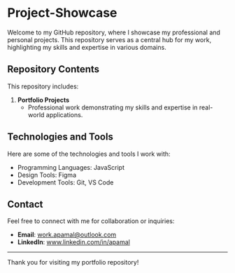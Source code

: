 # Project-Showcase

Welcome to my GitHub repository, where I showcase my professional and personal projects. This repository serves as a central hub for my work, highlighting my skills and expertise in various domains.

## Repository Contents

This repository includes:

1. **Portfolio Projects**
   - Professional work demonstrating my skills and expertise in real-world applications.

## Technologies and Tools

Here are some of the technologies and tools I work with:

- Programming Languages: JavaScript
- Design Tools: Figma
- Development Tools: Git, VS Code


## Contact

Feel free to connect with me for collaboration or inquiries:

- **Email**: work.apamal@outlook.com
- **LinkedIn**: www.linkedin.com/in/apamal

---

Thank you for visiting my portfolio repository!

 
